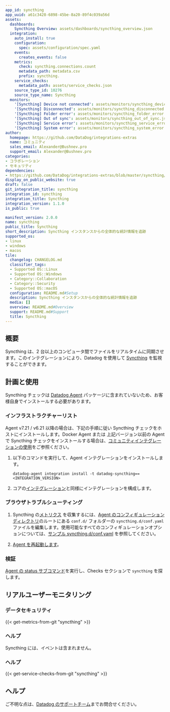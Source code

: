 ```yaml
---
app_id: syncthing
app_uuid: a61c3428-6898-45be-8a20-89f4c039a56d
assets:
  dashboards:
    Syncthing Overview: assets/dashboards/syncthing_overview.json
  integration:
    auto_install: true
    configuration:
      spec: assets/configuration/spec.yaml
    events:
      creates_events: false
    metrics:
      check: syncthing.connections.count
      metadata_path: metadata.csv
      prefix: syncthing.
    service_checks:
      metadata_path: assets/service_checks.json
    source_type_id: 10276
    source_type_name: Syncthing
  monitors:
    '[Syncthing] Device not connected': assets/monitors/syncthing_device_not_connected.json
    '[Syncthing] Disconnected': assets/monitors/syncthing_disconnected.json
    '[Syncthing] Folder error': assets/monitors/syncthing_folder_error.json
    '[Syncthing] Out of sync': assets/monitors/syncthing_out_of_sync.json
    '[Syncthing] Service error': assets/monitors/syncthing_service_error.json
    '[Syncthing] System error': assets/monitors/syncthing_system_error.json
author:
  homepage: https://github.com/DataDog/integrations-extras
  name: コミュニティ
  sales_email: Alexander@Bushnev.pro
  support_email: Alexander@Bushnev.pro
categories:
- コラボレーション
- セキュリティ
dependencies:
- https://github.com/DataDog/integrations-extras/blob/master/syncthing/README.md
display_on_public_website: true
draft: false
git_integration_title: syncthing
integration_id: syncthing
integration_title: Syncthing
integration_version: 1.1.0
is_public: true

manifest_version: 2.0.0
name: syncthing
public_title: Syncthing
short_description: Syncthing インスタンスからの全体的な統計情報を追跡
supported_os:
- linux
- windows
- macos
tile:
  changelog: CHANGELOG.md
  classifier_tags:
  - Supported OS::Linux
  - Supported OS::Windows
  - Category::Collaboration
  - Category::Security
  - Supported OS::macOS
  configuration: README.md#Setup
  description: Syncthing インスタンスからの全体的な統計情報を追跡
  media: []
  overview: README.md#Overview
  support: README.md#Support
  title: Syncthing
---
```


<!--  SOURCED FROM https://github.com/DataDog/integrations-extras -->


## 概要

Syncthing は、2 台以上のコンピュータ間でファイルをリアルタイムに同期させます。このインテグレーションにより、Datadog を使用して [Syncthing][1] を監視することができます。

## 計画と使用

Syncthing チェックは [Datadog Agent][2] パッケージに含まれていないため、お客様自身でインストールする必要があります。

### インフラストラクチャーリスト

Agent v7.21 / v6.21 以降の場合は、下記の手順に従い Syncthing チェックをホストにインストールします。Docker Agent または 上記バージョン以前の Agent で Syncthing チェックをインストールする場合は、[コミュニティインテグレーションの使用][3]をご参照ください。

1. 以下のコマンドを実行して、Agent インテグレーションをインストールします。

   ```shell
   datadog-agent integration install -t datadog-syncthing==<INTEGRATION_VERSION>
   ```

2. コアの[インテグレーション][4]と同様にインテグレーションを構成します。

### ブラウザトラブルシューティング

1. Syncthing の[メトリクス](#metrics) を収集するには、[Agent のコンフィギュレーションディレクトリ][5]のルートにある `conf.d/` フォルダーの `syncthing.d/conf.yaml` ファイルを編集します。使用可能なすべてのコンフィギュレーションオプションについては、[サンプル syncthing.d/conf.yaml][6] を参照してください。

2. [Agent を再起動します][7]。

### 検証

[Agent の status サブコマンド][8]を実行し、Checks セクションで `syncthing` を探します。

## リアルユーザーモニタリング

### データセキュリティ
{{< get-metrics-from-git "syncthing" >}}


### ヘルプ

Syncthing には、イベントは含まれません。

### ヘルプ
{{< get-service-checks-from-git "syncthing" >}}


## ヘルプ

ご不明な点は、[Datadog のサポートチーム][11]までお問合せください。


[1]: https://syncthing.net/
[2]: https://app.datadoghq.com/account/settings/agent/latest
[3]: https://docs.datadoghq.com/ja/agent/guide/use-community-integrations/
[4]: https://docs.datadoghq.com/ja/getting_started/integrations/
[5]: https://docs.datadoghq.com/ja/agent/guide/agent-configuration-files/#agent-configuration-directory
[6]: https://github.com/DataDog/integrations-extras/blob/master/syncthing/datadog_checks/syncthing/data/conf.yaml.example
[7]: https://docs.datadoghq.com/ja/agent/guide/agent-commands/#start-stop-and-restart-the-agent
[8]: https://docs.datadoghq.com/ja/agent/guide/agent-commands/#service-status
[9]: https://github.com/DataDog/integrations-extras/blob/master/syncthing/metadata.csv
[10]: https://github.com/DataDog/integrations-extras/blob/master/syncthing/assets/service_checks.json
[11]: https://docs.datadoghq.com/ja/help/
